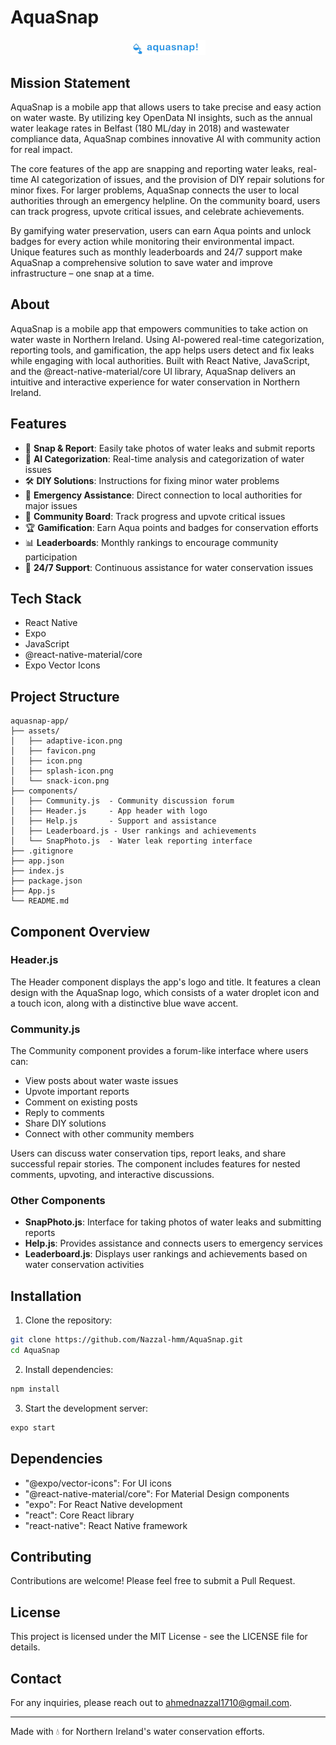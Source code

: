 # AquaSnap

<p align="center">
  <img src="assets/aquasnap.jpg" alt="AquaSnap Logo" width="120"/>
</p>

## Mission Statement

AquaSnap is a mobile app that allows users to take precise and easy action on water waste. By utilizing key OpenData NI insights, such as the annual water leakage rates in Belfast (180 ML/day in 2018) and wastewater compliance data, AquaSnap combines innovative AI with community action for real impact.

The core features of the app are snapping and reporting water leaks, real-time AI categorization of issues, and the provision of DIY repair solutions for minor fixes. For larger problems, AquaSnap connects the user to local authorities through an emergency helpline. On the community board, users can track progress, upvote critical issues, and celebrate achievements.

By gamifying water preservation, users can earn Aqua points and unlock badges for every action while monitoring their environmental impact. Unique features such as monthly leaderboards and 24/7 support make AquaSnap a comprehensive solution to save water and improve infrastructure – one snap at a time.

## About

AquaSnap is a mobile app that empowers communities to take action on water waste in Northern Ireland. Using AI-powered real-time categorization, reporting tools, and gamification, the app helps users detect and fix leaks while engaging with local authorities. Built with React Native, JavaScript, and the @react-native-material/core UI library, AquaSnap delivers an intuitive and interactive experience for water conservation in Northern Ireland.

## Features

- 📸 **Snap & Report**: Easily take photos of water leaks and submit reports
- 🤖 **AI Categorization**: Real-time analysis and categorization of water issues
- 🛠️ **DIY Solutions**: Instructions for fixing minor water problems
- 🚨 **Emergency Assistance**: Direct connection to local authorities for major issues
- 👥 **Community Board**: Track progress and upvote critical issues
- 🏆 **Gamification**: Earn Aqua points and badges for conservation efforts
- 📊 **Leaderboards**: Monthly rankings to encourage community participation
- 📱 **24/7 Support**: Continuous assistance for water conservation issues

## Tech Stack

- React Native
- Expo
- JavaScript
- @react-native-material/core
- Expo Vector Icons

## Project Structure

```
aquasnap-app/
├── assets/
│   ├── adaptive-icon.png
│   ├── favicon.png
│   ├── icon.png
│   ├── splash-icon.png
│   └── snack-icon.png
├── components/
│   ├── Community.js  - Community discussion forum
│   ├── Header.js     - App header with logo
│   ├── Help.js       - Support and assistance
│   ├── Leaderboard.js - User rankings and achievements
│   └── SnapPhoto.js  - Water leak reporting interface
├── .gitignore
├── app.json
├── index.js
├── package.json
├── App.js
└── README.md
```

## Component Overview

### Header.js
The Header component displays the app's logo and title. It features a clean design with the AquaSnap logo, which consists of a water droplet icon and a touch icon, along with a distinctive blue wave accent.

### Community.js
The Community component provides a forum-like interface where users can:
- View posts about water waste issues
- Upvote important reports
- Comment on existing posts
- Reply to comments
- Share DIY solutions
- Connect with other community members

Users can discuss water conservation tips, report leaks, and share successful repair stories. The component includes features for nested comments, upvoting, and interactive discussions.

### Other Components
- **SnapPhoto.js**: Interface for taking photos of water leaks and submitting reports
- **Help.js**: Provides assistance and connects users to emergency services
- **Leaderboard.js**: Displays user rankings and achievements based on water conservation activities

## Installation

1. Clone the repository:
```bash
git clone https://github.com/Nazzal-hmm/AquaSnap.git
cd AquaSnap
```

2. Install dependencies:
```bash
npm install
```

3. Start the development server:
```bash
expo start
```

## Dependencies

- "@expo/vector-icons": For UI icons
- "@react-native-material/core": For Material Design components
- "expo": For React Native development
- "react": Core React library
- "react-native": React Native framework

## Contributing

Contributions are welcome! Please feel free to submit a Pull Request.

## License

This project is licensed under the MIT License - see the LICENSE file for details.

## Contact

For any inquiries, please reach out to [ahmednazzal1710@gmail.com](mailto:ahmednazzal1710@gmail.com).

---

Made with 💧 for Northern Ireland's water conservation efforts.
